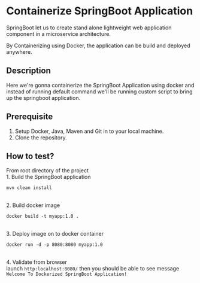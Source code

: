 # Containerize SpringBoot Application

SpringBoot let us to create stand alone lightweight web application component in a microservice architecture.

By Containerizing using Docker, the application can be build and deployed anywhere.

## Description
Here we're gonna containerize the SpringBoot Application using docker and instead of running default command we'll be running custom script to bring up the springboot application.

## Prerequisite
1. Setup Docker, Java, Maven and Git in to your local machine.
2. Clone the repository.

## How to test?
From root directory of the project
<br>1. Build the SpringBoot application
````
mvn clean install
````
<br>2. Build docker image
````
docker build -t myapp:1.0 .
````
<br>3. Deploy image on to docker container
````
docker run -d -p 8080:8080 myapp:1.0
````
<br>4. Validate from browser
<br>launch `http:localhost:8080/` then you should be able to see message `Welcome To Dockerized SpringBoot Application!`